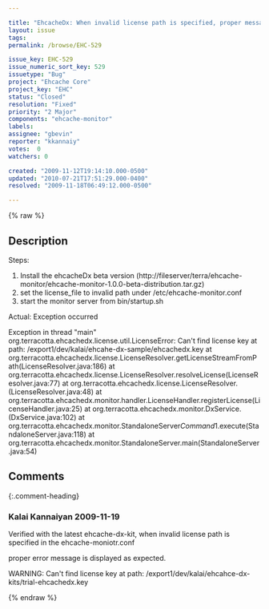 ```yaml
---

title: "EhcacheDx: When invalid license path is specified, proper message should display instead of Exception"
layout: issue
tags: 
permalink: /browse/EHC-529

issue_key: EHC-529
issue_numeric_sort_key: 529
issuetype: "Bug"
project: "Ehcache Core"
project_key: "EHC"
status: "Closed"
resolution: "Fixed"
priority: "2 Major"
components: "ehcache-monitor"
labels: 
assignee: "gbevin"
reporter: "kkannaiy"
votes:  0
watchers: 0

created: "2009-11-12T19:14:10.000-0500"
updated: "2010-07-21T17:51:29.000-0400"
resolved: "2009-11-18T06:49:12.000-0500"

---
```




{% raw %}



## Description

<div markdown="1" class="description">

Steps:

1. Install the ehcacheDx beta version (http://fileserver/terra/ehcache-monitor/ehcache-monitor-1.0.0-beta-distribution.tar.gz)
2. set the license\_file to invalid path under /etc/ehcache-monitor.conf
3. start the monitor server from bin/startup.sh

Actual: Exception occurred

Exception in thread "main" org.terracotta.ehcachedx.license.util.LicenseError: Can't find license key at path: /export1/dev/kalai/ehcahe-dx-sample/ehcachedx.key
        at org.terracotta.ehcachedx.license.LicenseResolver.getLicenseStreamFromPath(LicenseResolver.java:186)
        at org.terracotta.ehcachedx.license.LicenseResolver.resolveLicense(LicenseResolver.java:77)
        at org.terracotta.ehcachedx.license.LicenseResolver.<init>(LicenseResolver.java:48)
        at org.terracotta.ehcachedx.monitor.handler.LicenseHandler.registerLicense(LicenseHandler.java:25)
        at org.terracotta.ehcachedx.monitor.DxService.<init>(DxService.java:102)
        at org.terracotta.ehcachedx.monitor.StandaloneServer$Command$1.execute(StandaloneServer.java:118)
        at org.terracotta.ehcachedx.monitor.StandaloneServer.main(StandaloneServer.java:54)



</div>

## Comments


{:.comment-heading}
### **Kalai Kannaiyan** <span class="date">2009-11-19</span>

<div markdown="1" class="comment">

Verified with the latest ehcache-dx-kit, when invalid license path is specified in the ehcache-moniotr.conf

proper error message is displayed as expected.

WARNING: Can't find license key at path: /export1/dev/kalai/ehcahce-dx-kits/trial-ehcachedx.key


</div>



{% endraw %}

